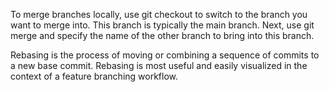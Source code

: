 To merge branches locally, use git checkout to switch to the branch you want to merge into. This branch is typically the main branch. Next, use git merge and specify the name of the other branch to bring into this branch.

Rebasing is the process of moving or combining a sequence of commits to a new base commit. Rebasing is most useful and easily visualized in the context of a feature branching workflow.